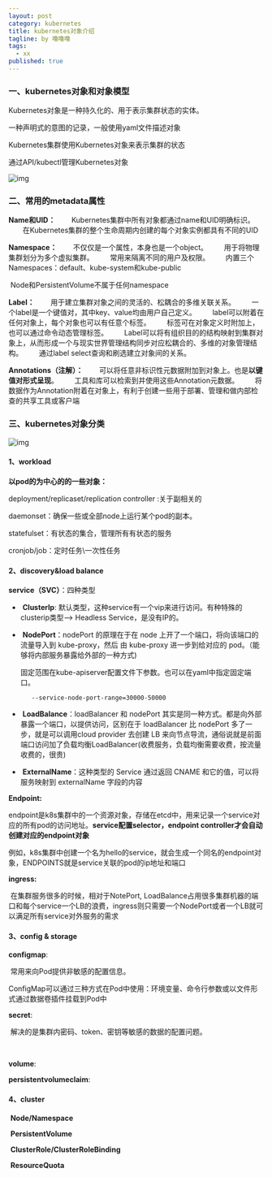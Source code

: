 ```yaml
---
layout: post
category: kubernetes
title: kubernetes对象介绍
tagline: by 噜噜噜
tags: 
  - xx
published: true
---
```




<!--more-->

### 一、kubernetes对象和对象模型

Kubernetes对象是一种持久化的、用于表示集群状态的实体。

一种声明式的意图的记录，一般使用yaml文件描述对象

Kubernetes集群使用Kubernetes对象来表示集群的状态

通过API/kubectl管理Kubernetes对象

![img](https://img2020.cnblogs.com/blog/1260387/202003/1260387-20200322170157959-1435288933.png)



### 二、常用的metadata属性

**Name和UID：**
　　Kubernetes集群中所有对象都通过name和UID明确标识。
　　在Kubernetes集群的整个生命周期内创建的每个对象实例都具有不同的UID

**Namespace：**
　　不仅仅是一个属性，本身也是一个object。
　　用于将物理集群划分为多个虚拟集群。
　　常用来隔离不同的用户及权限。
　　内置三个Namespaces：default、kube-system和kube-public

​        Node和PersistentVolume不属于任何namespace

**Label：**
　　用于建立集群对象之间的灵活的、松耦合的多维关联关系。
　　一个label是一个键值对，其中key、value均由用户自己定义。
　　label可以附着在任何对象上，每个对象也可以有任意个标签。
　　标签可在对象定义时附加上，也可以通过命令动态管理标签。
　　Label可以将有组织目的的结构映射到集群对象上，从而形成一个与现实世界管理结构同步对应松耦合的、多维的对象管理结构。
　　通过label select查询和刷选建立对象间的关系。

**Annotations（注解）：**
　　可以将任意非标识性元数据附加到对象上。也是**以键值对形式呈现**。
　　工具和库可以检索到并使用这些Annotation元数据。
　　将数据作为Annotation附着在对象上，有利于创建一些用于部署、管理和做内部检查的共享工具或客户端

### 三、kubernetes对象分类

![img](https://img2020.cnblogs.com/blog/1260387/202003/1260387-20200322171125180-918325712.png)

#### 1、workload

**以pod的为中心的的一些对象：**

deployment/replicaset/replication controller :关于副相关的

daemonset：确保一些或全部node上运行某个pod的副本。

statefulset：有状态的集合，管理所有有状态的服务

cronjob/job：定时任务\一次性任务



#### 2、discovery&load balance

**service（SVC）**：四种类型 

[实践]: http://www.yoyoask.com/?p=2192

- ​	**ClusterIp**: 默认类型，这种service有一个vip来进行访问。有种特殊的clusterip类型--> Headless Service，是没有IP的。

- ​	**NodePort**：nodePort 的原理在于在 node 上开了一个端口，将向该端口的流量导入到 kube-proxy，然后  由 kube-proxy 进一步到给对应的 pod。（能够将内部服务暴露给外部的一种方式)

  ​	 固定范围在kube-apiserver配置文件下参数。也可以在yaml中指定固定端口。

  ```
     --service-node-port-range=30000-50000
  ```

  

- ​	**LoadBalance**：loadBalancer 和 nodePort 其实是同一种方式。都是向外部暴露一个端口，以提供访问，区别在于 loadBalancer 比 nodePort 多了一步，就是可以调用cloud provider 去创建 LB 来向节点导流，通俗说就是前面端口访问加了负载均衡LoadBalancer(收费服务，负载均衡需要收费，按流量收费的，很贵)

- ​	**ExternalName**：这种类型的 Service 通过返回 CNAME 和它的值，可以将服务映射到 externalName 字段的内容



**Endpoint:**

​	endpoint是k8s集群中的一个资源对象，存储在etcd中，用来记录一个service对应的所有pod的访问地址。**service配置selector，endpoint controller才会自动创建对应的endpoint对象**

例如，k8s集群中创建一个名为hello的service，就会生成一个同名的endpoint对象，ENDPOINTS就是service关联的pod的ip地址和端口

**ingress:** 

​	在集群服务很多的时候，相对于NotePort, LoadBalance占用很多集群机器的端口和每个service一个LB的浪费，ingress则只需要一个NodePort或者一个LB就可以满足所有service对外服务的需求

#### 3、config & storage

**configmap**: 

​	常用来向Pod提供非敏感的配置信息。

​	ConfigMap可以通过三种方式在Pod中使用：环境变量、命令行参数或以文件形式通过数据卷插件挂载到Pod中

**secret**: 

​	解决的是集群内密码、token、密钥等敏感的数据的配置问题。

​	

**volume**: 

**persistentvolumeclaim**: 

#### 4、cluster

​	**Node/Namespace**

​    **PersistentVolume**

​	**ClusterRole/ClusterRoleBinding**

​	**ResourceQuota**